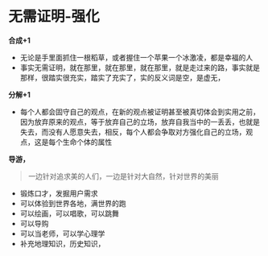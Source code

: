 # 无需证明-强化



**合成+1**

* 无论是手里面抓住一根稻草，或者握住一个苹果一个冰激凌，都是幸福的人
* 事实无需证明，就在那里，就在那里，就在那里，就是走过来的路，事实就是那样，很踏实很充实，踏实了充实了，实的反义词是空，是虚无，

**分解+1**

* 每个人都会固守自己的观点，在新的观点被证明甚至被真切体会到实用之前，因为放弃原来的观点，等于放弃自己的立场，放弃自我当中的一丢丢，也就是失去，而没有人愿意失去，相反，每个人都会争取对方强化自己的立场，观点，这是每个生命个体的属性

**导游，**

> 一边针对追求美的人们，一边是针对大自然，针对世界的美丽

* 锻炼口才，发掘用户需求
* 可以体验到世界各地，满世界的跑
* 可以绘画，可以唱歌，可以跳舞
* 可以导购
* 可以当老师，可以学心理学
* 补充地理知识，历史知识，

